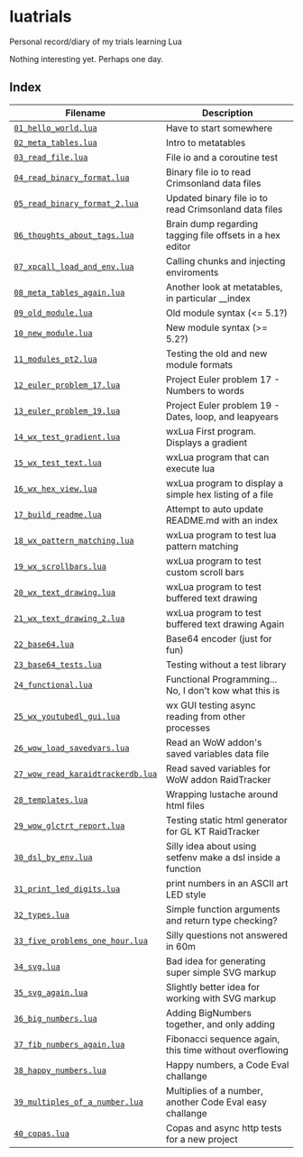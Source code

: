 luatrials
=========

Personal record/diary of my trials learning Lua

Nothing interesting yet.  Perhaps one day.

Index
-----

Filename  | Description
--------- | -----------
[`01_hello_world.lua`](01_hello_world.lua)  |  Have to start somewhere
[`02_meta_tables.lua`](02_meta_tables.lua)  |  Intro to metatables
[`03_read_file.lua`](03_read_file.lua)  |  File io and a coroutine test
[`04_read_binary_format.lua`](04_read_binary_format.lua)  |  Binary file io to read Crimsonland data files
[`05_read_binary_format_2.lua`](05_read_binary_format_2.lua)  |  Updated binary file io to read Crimsonland data files
[`06_thoughts_about_tags.lua`](06_thoughts_about_tags.lua)  |  Brain dump regarding tagging file offsets in a hex editor
[`07_xpcall_load_and_env.lua`](07_xpcall_load_and_env.lua)  |  Calling chunks and injecting enviroments
[`08_meta_tables_again.lua`](08_meta_tables_again.lua)  |  Another look at metatables, in particular __index
[`09_old_module.lua`](09_old_module.lua)  |  Old module syntax (<= 5.1?)
[`10_new_module.lua`](10_new_module.lua)  |  New module syntax (>= 5.2?)
[`11_modules_pt2.lua`](11_modules_pt2.lua)  |  Testing the old and new module formats
[`12_euler_problem_17.lua`](12_euler_problem_17.lua)  |  Project Euler problem 17 - Numbers to words
[`13_euler_problem_19.lua`](13_euler_problem_19.lua)  |  Project Euler problem 19 - Dates, loop, and leapyears
[`14_wx_test_gradient.lua`](14_wx_test_gradient.lua)  |  wxLua First program.  Displays a gradient
[`15_wx_test_text.lua`](15_wx_test_text.lua)  |  wxLua program that can execute lua
[`16_wx_hex_view.lua`](16_wx_hex_view.lua)  |  wxLua program to display a simple hex listing of a file
[`17_build_readme.lua`](17_build_readme.lua)  |  Attempt to auto update README.md with an index
[`18_wx_pattern_matching.lua`](18_wx_pattern_matching.lua)  |  wxLua program to test lua pattern matching
[`19_wx_scrollbars.lua`](19_wx_scrollbars.lua)  |  wxLua program to test custom scroll bars
[`20_wx_text_drawing.lua`](20_wx_text_drawing.lua)  |  wxLua program to test buffered text drawing
[`21_wx_text_drawing_2.lua`](21_wx_text_drawing_2.lua)  |  wxLua program to test buffered text drawing Again
[`22_base64.lua`](22_base64.lua)  |  Base64 encoder (just for fun)
[`23_base64_tests.lua`](23_base64_tests.lua)  |  Testing without a test library
[`24_functional.lua`](24_functional.lua)  |  Functional Programming... No, I don't kow what this is
[`25_wx_youtubedl_gui.lua`](25_wx_youtubedl_gui.lua)  |  wx GUI testing async reading from other processes
[`26_wow_load_savedvars.lua`](26_wow_load_savedvars.lua)  |  Read an WoW addon's saved variables data file
[`27_wow_read_karaidtrackerdb.lua`](27_wow_read_karaidtrackerdb.lua)  |  Read saved variables for WoW addon RaidTracker
[`28_templates.lua`](28_templates.lua)  |  Wrapping lustache around html files
[`29_wow_glctrt_report.lua`](29_wow_glctrt_report.lua)  |  Testing static html generator for GL KT RaidTracker
[`30_dsl_by_env.lua`](30_dsl_by_env.lua)  |  Silly idea about using setfenv make a dsl inside a function
[`31_print_led_digits.lua`](31_print_led_digits.lua)  |  print numbers in an ASCII art LED style
[`32_types.lua`](32_types.lua)  |  Simple function arguments and return type checking?
[`33_five_problems_one_hour.lua`](33_five_problems_one_hour.lua)  |  Silly questions not answered in 60m
[`34_svg.lua`](34_svg.lua)  |  Bad idea for generating super simple SVG markup
[`35_svg_again.lua`](35_svg_again.lua)  |  Slightly better idea for working with SVG markup
[`36_big_numbers.lua`](36_big_numbers.lua)  |  Adding BigNumbers together, and only adding
[`37_fib_numbers_again.lua`](37_fib_numbers_again.lua)  |  Fibonacci sequence again, this time without overflowing
[`38_happy_numbers.lua`](38_happy_numbers.lua)  |  Happy numbers, a Code Eval challange
[`39_multiples_of_a_number.lua`](39_multiples_of_a_number.lua)  |  Multiplies of a number, another Code Eval easy challange
[`40_copas.lua`](40_copas.lua)  |  Copas and async http tests for a new project
